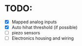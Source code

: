 # TODO:
- [x] Mapped analog inputs
- [x] Auto hihat threshold (if possible)
- [ ] piezo sensors
- [ ] Electronics housing and wiring